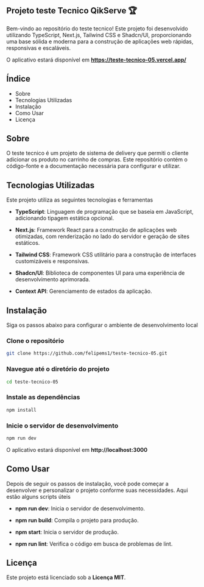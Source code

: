 ## Projeto teste Tecnico QikServe 🏆

Bem-vindo ao repositório do teste tecnico! Este projeto foi desenvolvido utilizando TypeScript, Next.js, Tailwind CSS e Shadcn/UI, proporcionando uma base sólida e moderna para a construção de aplicações web rápidas, responsivas e escaláveis.

O aplicativo estará disponível em <strong>https://teste-tecnico-05.vercel.app/</strong>

## Índice
* Sobre
* Tecnologias Utilizadas
* Instalação
* Como Usar
* Licença

## Sobre

O teste tecnico é um projeto de sistema de delivery que permiti o cliente adicionar os produto no carrinho de compras. Este repositório contém o código-fonte e a documentação necessária para configurar e utilizar.

## Tecnologias Utilizadas

Este projeto utiliza as seguintes tecnologias e ferramentas

* <strong>TypeScript</strong>: Linguagem de programação que se baseia em JavaScript, adicionando tipagem estática opcional.

* <strong>Next.js</strong>: Framework React para a construção de aplicações web otimizadas, com renderização no lado do servidor e geração de sites estáticos.

* <strong>Tailwind CSS</strong>: Framework CSS utilitário para a construção de interfaces customizáveis e responsivas.

* <strong>Shadcn/UI</strong>: Biblioteca de componentes UI para uma experiência de desenvolvimento aprimorada.

* <strong>Context API</strong>: Gerenciamento de estados da aplicação.

## Instalação

Siga os passos abaixo para configurar o ambiente de desenvolvimento local

### Clone o repositório

```sh
git clone https://github.com/felipems1/teste-tecnico-05.git
```
### Navegue até o diretório do projeto
```sh
cd teste-tecnico-05
```
### Instale as dependências
```sh
npm install
```

### Inicie o servidor de desenvolvimento
```sh
npm run dev
```

O aplicativo estará disponível em <strong>http://localhost:3000</strong>

## Como Usar

Depois de seguir os passos de instalação, você pode começar a desenvolver e personalizar o projeto conforme suas necessidades. Aqui estão alguns scripts úteis

* <strong>npm run dev</strong>: Inicia o servidor de desenvolvimento.

* <strong>npm run build</strong>: Compila o projeto para produção.

* <strong>npm start</strong>: Inicia o servidor de produção.

* <strong>npm run lint</strong>: Verifica o código em busca de problemas de lint.

## Licença
Este projeto está licenciado sob a <strong>Licença MIT</strong>.


